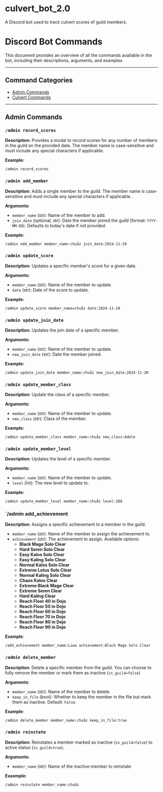 # culvert_bot_2.0
A Discord bot used to track culvert scores of guild members.

# Discord Bot Commands

This document provides an overview of all the commands available in the bot, including their descriptions, arguments, and examples.

---

## Command Categories
- [Admin Commands](#admin-commands)
- [Culvert Commands](#culvert-commands)

---

## Admin Commands

### `/admin record_scores`
**Description:** Provides a modal to record scores for any number of members in the guild on the provided date. The member name is case-sensitive and must include any special characters if applicable.

**Example:**
```bash
/admin record_scores
```

### `/admin add_member`
**Description:** Adds a single member to the guild. The member name is case-sensitive and must include any special characters if applicable.

**Arguments:**
- `member_name` (str): Name of the member to add.
- `join_date` (optional, str): Date the member joined the guild (format: `YYYY-MM-DD`). Defaults to today's date if not provided.

**Example:**
```bash
/admin add_member member_name:chuåz join_date:2024-11-20
```

### `/admin update_score`
**Description:** Updates a specific member's score for a given date.

**Arguments:**
- `member_name` (str): Name of the member to update.
- `date` (str): Date of the score to update.

**Example:**
```bash
/admin update_score member_name=chuåz date:2024-11-20
```

### `/admin update_join_date`
**Description:** Updates the join date of a specific member.

**Arguments:**
- `member_name` (str): Name of the member to update.
- `new_join_date` (str): Date the member joined.

**Example:**
```bash
/admin update_join_date member_name:chuåz new_join_date:2024-11-20
```

### `/admin update_member_class`
**Description:** Update the class of a specific member.

**Arguments:**
- `member_name` (str): Name of the member to update.
- `new_class` (str): Class of the member.

**Example:**
```bash
/admin update_member_class member_name:chuåz new_class:Adele
```

### `/admin update_member_level`
**Description:** Updates the level of a specific member.

**Arguments:**
- `member_name` (str): Name of the member to update.
- `level` (int): The new level to update to.

**Example:**
```bash
/admin update_member_level member_name:chuåz level:288
```

### `/admin add_achievement
**Description:** Assigns a specific achievement to a member in the guild.

- `member_name` (str): Name of the member to assign the achievement to.
- `achievement` (str): The achievement to assign. Available options:
  - **Black Mage Solo Clear**
  - **Hard Seren Solo Clear**
  - **Easy Kalos Solo Clear**
  - **Easy Kaling Solo Clear**
  - **Normal Kalos Solo Clear**
  - **Extreme Lotus Solo Clear**
  - **Normal Kaling Solo Clear**
  - **Chaos Kalos Clear**
  - **Extreme Black Mage Clear**
  - **Extreme Seren Clear**
  - **Hard Kaling Clear**
  - **Reach Floor 40 in Dojo**
  - **Reach Floor 50 in Dojo**
  - **Reach Floor 60 in Dojo**
  - **Reach Floor 70 in Dojo**
  - **Reach Floor 80 in Dojo**
  - **Reach Floor 90 in Dojo**

**Example**:
```bash
/add_achievement member_name:Liwa achievement:Black Mage Solo Clear
```

### `/admin delete_member`
**Description**: Delete a specific member from the guild. You can choose to fully remove the member or mark them as inactive (`in_guild=false`)

**Arguments**:
- `member_name` (str): Name of the member to delete.
- `keep_in_file` (bool): Whether to keep the member in the file but mark them as inactive. Default: `False`.

**Example**:
```bash
/admin delete_member member_name:chuåz keep_in_file:true
```

### `/admin reinstate`
**Description:** Reinstates a member marked as inactive (`in_guild=false`) to active status (`in_guild=true`).

**Arguments:**
- `member_name` (str): Name of the inactive member to reinstate

**Exaxmple:**
```bash
/admin reinstate member_name:chuåz
```


